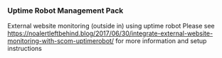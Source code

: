 ### Uptime Robot Management Pack

External website monitoring (outside in) using uptime robot
Please see https://noalertleftbehind.blog/2017/06/30/integrate-external-website-monitoring-with-scom-uptimerobot/ for more information and setup instructions


